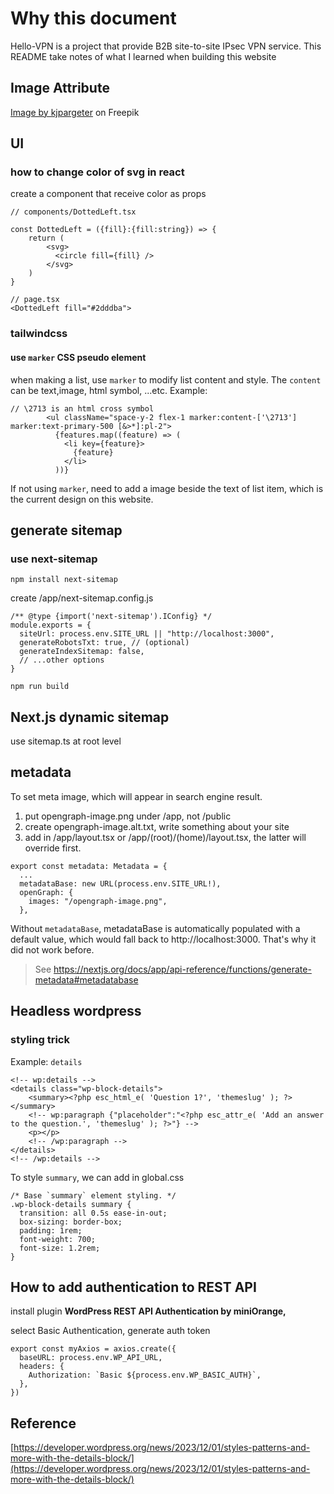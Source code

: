 # Why this document

Hello-VPN is a project that provide B2B site-to-site IPsec VPN service.
This README take notes of what I learned when building this website

## Image Attribute

<a href="https://www.freepik.com/free-photo/social-clouds_869907.htm#query=3D%20VPN%20network&position=43&from_view=search&track=ais&uuid=219dd253-6d00-44d8-980e-a23ba0a2de9d">Image by kjpargeter</a> on Freepik

## UI

### how to change color of svg in react

create a component that receive color as props

```
// components/DottedLeft.tsx

const DottedLeft = ({fill}:{fill:string}) => {
    return (
        <svg>
          <circle fill={fill} />
        </svg>
    )
}

// page.tsx
<DottedLeft fill="#2dddba">
```

### tailwindcss

#### use `marker` CSS pseudo element

when making a list, use `marker` to modify list content and style.
The `content` can be text,image, html symbol, ...etc.
Example:

```
// \2713 is an html cross symbol
        <ul className="space-y-2 flex-1 marker:content-['\2713'] marker:text-primary-500 [&>*]:pl-2">
          {features.map((feature) => (
            <li key={feature}>
              {feature}
            </li>
          ))}
```

If not using `marker`, need to add a image beside the text of list item, which is the current design on this website.

## generate sitemap

### use next-sitemap

```
npm install next-sitemap
```

create /app/next-sitemap.config.js

```
/** @type {import('next-sitemap').IConfig} */
module.exports = {
  siteUrl: process.env.SITE_URL || "http://localhost:3000",
  generateRobotsTxt: true, // (optional)
  generateIndexSitemap: false,
  // ...other options
}

npm run build

```

## Next.js dynamic sitemap

use sitemap.ts at root level

## metadata

To set meta image, which will appear in search engine result.

1. put opengraph-image.png under /app, not /public
2. create opengraph-image.alt.txt, write something about your site
3. add in /app/layout.tsx or /app/(root)/(home)/layout.tsx, the latter will override first.

```
export const metadata: Metadata = {
  ...
  metadataBase: new URL(process.env.SITE_URL!),
  openGraph: {
    images: "/opengraph-image.png",
  },
```

Without `metadataBase`, metadataBase is automatically populated with a default value, which would fall back to http://localhost:3000.
That's why it did not work before.

> See https://nextjs.org/docs/app/api-reference/functions/generate-metadata#metadatabase

## Headless wordpress

### styling trick

Example: `details`

```
<!-- wp:details -->
<details class="wp-block-details">
	<summary><?php esc_html_e( 'Question 1?', 'themeslug' ); ?></summary>
	<!-- wp:paragraph {"placeholder":"<?php esc_attr_e( 'Add an answer to the question.', 'themeslug' ); ?>"} -->
	<p></p>
	<!-- /wp:paragraph -->
</details>
<!-- /wp:details -->
```

To style `summary`, we can add in global.css

```
/* Base `summary` element styling. */
.wp-block-details summary {
  transition: all 0.5s ease-in-out;
  box-sizing: border-box;
  padding: 1rem;
  font-weight: 700;
  font-size: 1.2rem;
}
```

## How to add authentication to REST API

install plugin **WordPress REST API Authentication by miniOrange,**

select Basic Authentication, generate auth token

```
export const myAxios = axios.create({
  baseURL: process.env.WP_API_URL,
  headers: {
    Authorization: `Basic ${process.env.WP_BASIC_AUTH}`,
  },
})
```

## Reference

[https://developer.wordpress.org/news/2023/12/01/styles-patterns-and-more-with-the-details-block/](https://developer.wordpress.org/news/2023/12/01/styles-patterns-and-more-with-the-details-block/)
